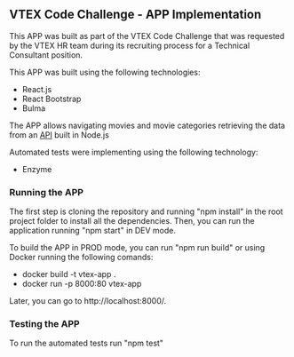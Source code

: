 ## VTEX Code Challenge - APP Implementation

This APP was built as part of the VTEX Code Challenge that was requested by the VTEX HR team during its recruiting process for a Technical Consultant position.

This APP was built using the following technologies:

- React.js
- React Bootstrap
- Bulma

The APP allows navigating movies and movie categories retrieving the data from an [API](https://github.com/leramosz/vtex-challenge-api) built in Node.js

Automated tests were implementing using the following technology:

- Enzyme

### Running the APP

The first step is cloning the repository and running "npm install" in the root project folder to install all the dependencies. Then, you can run the application running "npm start" in DEV mode. 

To build the APP in PROD mode, you can run "npm run build" or using Docker running the following comands:

- docker build -t vtex-app .
- docker run -p 8000:80 vtex-app

Later, you can go to http://localhost:8000/.

### Testing the APP

To run the automated tests run "npm test"
